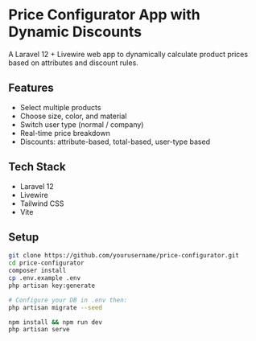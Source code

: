 # Price Configurator App with Dynamic Discounts

A Laravel 12 + Livewire web app to dynamically calculate product prices based on attributes and discount rules.

## Features
- Select multiple products
- Choose size, color, and material
- Switch user type (normal / company)
- Real-time price breakdown
- Discounts: attribute-based, total-based, user-type based

## Tech Stack
- Laravel 12
- Livewire
- Tailwind CSS
- Vite

## Setup

```bash
git clone https://github.com/yourusername/price-configurator.git
cd price-configurator
composer install
cp .env.example .env
php artisan key:generate

# Configure your DB in .env then:
php artisan migrate --seed

npm install && npm run dev
php artisan serve
